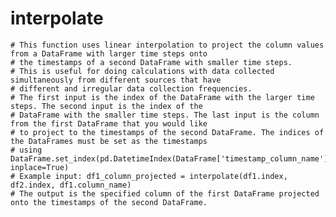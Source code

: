# interpolate
    # This function uses linear interpolation to project the column values from a DataFrame with larger time steps onto
    # the timestamps of a second DataFrame with smaller time steps.
    # This is useful for doing calculations with data collected simultaneously from different sources that have
    # different and irregular data collection frequencies.
    # The first input is the index of the DataFrame with the larger time steps. The second input is the index of the
    # DataFrame with the smaller time steps. The last input is the column from the first DataFrame that you would like
    # to project to the timestamps of the second DataFrame. The indices of the DataFrames must be set as the timestamps
    # using DataFrame.set_index(pd.DatetimeIndex(DataFrame['timestamp_column_name']), inplace=True)
    # Example input: df1_column_projected = interpolate(df1.index, df2.index, df1.column_name)
    # The output is the specified column of the first DataFrame projected onto the timestamps of the second DataFrame.
